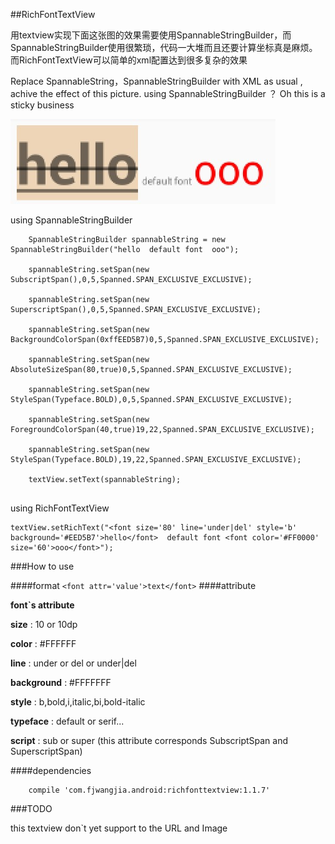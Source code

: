 ##RichFontTextView


用textview实现下面这张图的效果需要使用SpannableStringBuilder，而SpannableStringBuilder使用很繁琐，代码一大堆而且还要计算坐标真是麻烦。而RichFontTextView可以简单的xml配置达到很多复杂的效果

Replace SpannableString，SpannableStringBuilder with XML as usual , achive the effect of this picture. using SpannableStringBuilder ？ Oh this is a sticky business

![Alt text](./BF508D63-1B53-45C7-A3E0-06DD5D0A71DF.png)


using SpannableStringBuilder
```
	SpannableStringBuilder spannableString = new SpannableStringBuilder("hello  default font  ooo");
	
	spannableString.setSpan(new SubscriptSpan(),0,5,Spanned.SPAN_EXCLUSIVE_EXCLUSIVE);
	
	spannableString.setSpan(new SuperscriptSpan(),0,5,Spanned.SPAN_EXCLUSIVE_EXCLUSIVE);
	
	spannableString.setSpan(new BackgroundColorSpan(0xffEED5B7)0,5,Spanned.SPAN_EXCLUSIVE_EXCLUSIVE);
	
	spannableString.setSpan(new AbsoluteSizeSpan(80,true)0,5,Spanned.SPAN_EXCLUSIVE_EXCLUSIVE);
	
	spannableString.setSpan(new StyleSpan(Typeface.BOLD),0,5,Spanned.SPAN_EXCLUSIVE_EXCLUSIVE);
	
	spannableString.setSpan(new ForegroundColorSpan(40,true)19,22,Spanned.SPAN_EXCLUSIVE_EXCLUSIVE);
	
	spannableString.setSpan(new StyleSpan(Typeface.BOLD),19,22,Spanned.SPAN_EXCLUSIVE_EXCLUSIVE);
	
	textView.setText(spannableString);
	
```
using RichFontTextView

```
textView.setRichText("<font size='80' line='under|del' style='b'  background='#EED5B7'>hello</font>  default font <font color='#FF0000' size='60'>ooo</font>");
```



###How to use

####format 
`
<font attr='value'>text</font>
`
####attribute

**font`s attribute**

**size** : 10 or 10dp 

**color** :  #FFFFFF 

**line**  :  under or del or under|del

**background** :  #FFFFFFF

**style** :  b,bold,i,italic,bi,bold-italic

**typeface** : default or serif...

**script**  : sub or super (this attribute corresponds SubscriptSpan and SuperscriptSpan)



####dependencies

```
	compile 'com.fjwangjia.android:richfonttextview:1.1.7'
```


###TODO

this textview don`t yet support to  the URL and Image   

	

